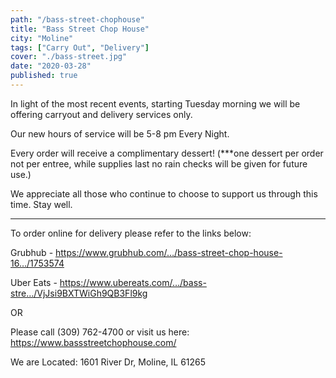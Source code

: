 ```yaml
---
path: "/bass-street-chophouse"
title: "Bass Street Chop House"
city: "Moline"
tags: ["Carry Out", "Delivery"]
cover: "./bass-street.jpg"
date: "2020-03-28"
published: true
---
```


In light of the most recent events, starting Tuesday morning we will be offering carryout and delivery services only.

Our new hours of service will be 5-8 pm Every Night.

Every order will receive a complimentary dessert!
(\*\*\*one dessert per order not per entree, while supplies last no rain checks will be given for future use.)

We appreciate all those who continue to choose to support us through this time. Stay well.

---

To order online for delivery please refer to the links below:

Grubhub - https://www.grubhub.com/…/bass-street-chop-house-16…/1753574

Uber Eats - https://www.ubereats.com/…/bass-stre…/VjJsi9BXTWiGh9QB3Fl9kg

OR

Please call (309) 762-4700
or visit us here:
https://www.bassstreetchophouse.com/

We are Located: 1601 River Dr, Moline, IL 61265
